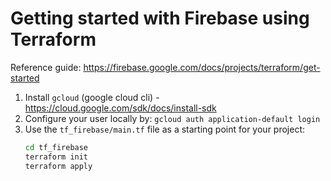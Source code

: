 # Getting started with Firebase using Terraform

Reference guide: https://firebase.google.com/docs/projects/terraform/get-started

1. Install `gcloud` (google cloud cli) - https://cloud.google.com/sdk/docs/install-sdk
2. Configure your user locally by: `gcloud auth application-default login`
3. Use the `tf_firebase/main.tf` file as a starting point for your project:
   ```bash
   cd tf_firebase
   terraform init
   terraform apply 
   ```